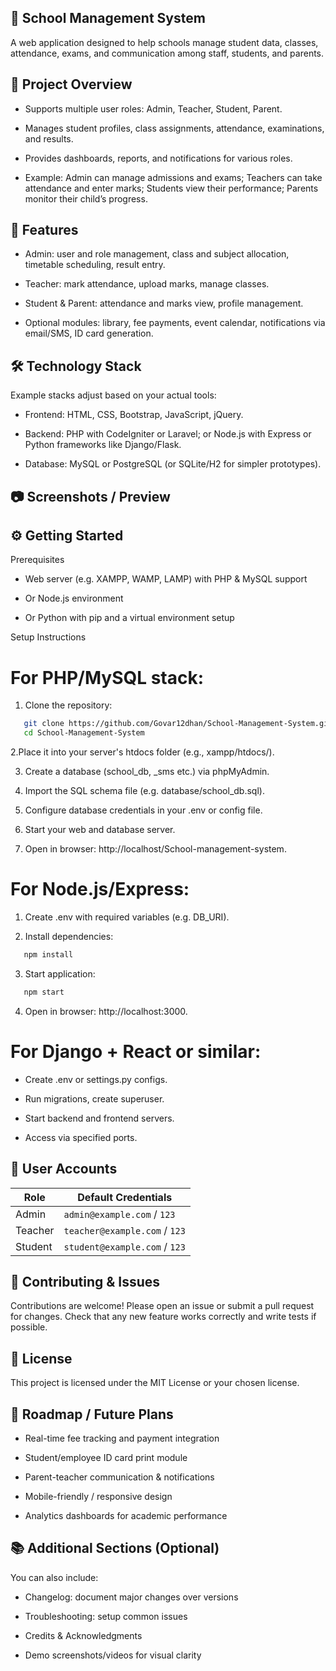 ## 🏫 School Management System
A web application designed to help schools manage student data, classes, attendance, exams, and communication among staff, students, and parents.

## 🚀 Project Overview
- Supports multiple user roles: Admin, Teacher, Student, Parent.

- Manages student profiles, class assignments, attendance, examinations, and results.

- Provides dashboards, reports, and notifications for various roles.

- Example: Admin can manage admissions and exams; Teachers can take attendance and enter marks; Students view their performance; Parents monitor their child’s progress. 


## 🧰 Features
- Admin: user and role management, class and subject allocation, timetable scheduling, result entry.

- Teacher: mark attendance, upload marks, manage classes.

- Student & Parent: attendance and marks view, profile management.

- Optional modules: library, fee payments, event calendar, notifications via email/SMS, ID card generation. 


## 🛠️ Technology Stack
Example stacks adjust based on your actual tools:

- Frontend: HTML, CSS, Bootstrap, JavaScript, jQuery.

- Backend: PHP with CodeIgniter or Laravel; or Node.js with Express or Python frameworks like Django/Flask. 

- Database: MySQL or PostgreSQL (or SQLite/H2 for simpler prototypes).

## 📷 Screenshots / Preview

## ⚙️ Getting Started
Prerequisites
- Web server (e.g. XAMPP, WAMP, LAMP) with PHP & MySQL support

- Or Node.js environment

- Or Python with pip and a virtual environment setup

Setup Instructions
# For PHP/MySQL stack:
1. Clone the repository:
```bash
   git clone https://github.com/Govar12dhan/School-Management-System.git
   cd School-Management-System
```
2.Place it into your server's htdocs folder (e.g., xampp/htdocs/).

3. Create a database (school_db, _sms etc.) via phpMyAdmin.

4. Import the SQL schema file (e.g. database/school_db.sql). 

5. Configure database credentials in your .env or config file.

6. Start your web and database server.

7. Open in browser: http://localhost/School-management-system.

# For Node.js/Express:
1. Create .env with required variables (e.g. DB_URI).

2. Install dependencies:
```bash
   npm install
```
3. Start application:
```bash
   npm start
```
4. Open in browser: http://localhost:3000. 

# For Django + React or similar:
- Create .env or settings.py configs.

- Run migrations, create superuser.

- Start backend and frontend servers.

- Access via specified ports. 


## 👥 User Accounts

| Role    | Default Credentials         |
|---------|-----------------------------|
| Admin   | `admin@example.com` / `123` |
| Teacher | `teacher@example.com` / `123` |
| Student | `student@example.com` / `123` |



## 🧪 Contributing & Issues
Contributions are welcome! Please open an issue or submit a pull request for changes. Check that any new feature works correctly and write tests if possible.

## 📄 License
This project is licensed under the MIT License or your chosen license.

## 🎯 Roadmap / Future Plans
- Real-time fee tracking and payment integration

- Student/employee ID card print module

- Parent-teacher communication & notifications

- Mobile-friendly / responsive design

- Analytics dashboards for academic performance

## 📚 Additional Sections (Optional)
You can also include:

 - Changelog: document major changes over versions

 - Troubleshooting: setup common issues

 - Credits & Acknowledgments

 - Demo screenshots/videos for visual clarity
